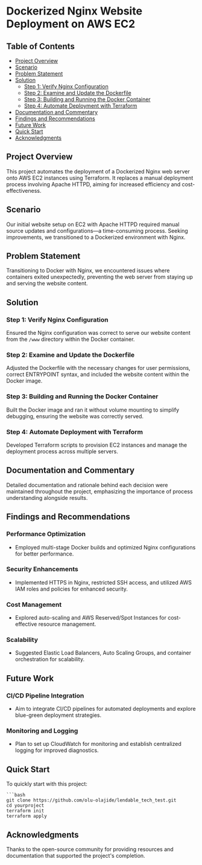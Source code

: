 # Dockerized Nginx Website Deployment on AWS EC2

## Table of Contents

- [Project Overview](#project-overview)
- [Scenario](#scenario)
- [Problem Statement](#problem-statement)
- [Solution](#solution)
    - [Step 1: Verify Nginx Configuration](#step-1-verify-nginx-configuration)
    - [Step 2: Examine and Update the Dockerfile](#step-2-examine-and-update-the-dockerfile)
    - [Step 3: Building and Running the Docker Container](#step-3-building-and-running-the-docker-container)
    - [Step 4: Automate Deployment with Terraform](#step-4-automate-deployment-with-terraform)
- [Documentation and Commentary](#documentation-and-commentary)
- [Findings and Recommendations](#findings-and-recommendations)
- [Future Work](#future-work)
- [Quick Start](#quick-start)
- [Acknowledgments](#acknowledgments)

## Project Overview

This project automates the deployment of a Dockerized Nginx web server onto AWS EC2 instances using Terraform. It replaces a manual deployment process involving Apache HTTPD, aiming for increased efficiency and cost-effectiveness.

## Scenario

Our initial website setup on EC2 with Apache HTTPD required manual source updates and configurations—a time-consuming process. Seeking improvements, we transitioned to a Dockerized environment with Nginx.

## Problem Statement

Transitioning to Docker with Nginx, we encountered issues where containers exited unexpectedly, preventing the web server from staying up and serving the website content.

## Solution

### Step 1: Verify Nginx Configuration

Ensured the Nginx configuration was correct to serve our website content from the `/www` directory within the Docker container.

### Step 2: Examine and Update the Dockerfile

Adjusted the Dockerfile with the necessary changes for user permissions, correct ENTRYPOINT syntax, and included the website content within the Docker image.

### Step 3: Building and Running the Docker Container

Built the Docker image and ran it without volume mounting to simplify debugging, ensuring the website was correctly served.

### Step 4: Automate Deployment with Terraform

Developed Terraform scripts to provision EC2 instances and manage the deployment process across multiple servers.

## Documentation and Commentary

Detailed documentation and rationale behind each decision were maintained throughout the project, emphasizing the importance of process understanding alongside results.

## Findings and Recommendations

### Performance Optimization

- Employed multi-stage Docker builds and optimized Nginx configurations for better performance.

### Security Enhancements

- Implemented HTTPS in Nginx, restricted SSH access, and utilized AWS IAM roles and policies for enhanced security.

### Cost Management

- Explored auto-scaling and AWS Reserved/Spot Instances for cost-effective resource management.

### Scalability

- Suggested Elastic Load Balancers, Auto Scaling Groups, and container orchestration for scalability.

## Future Work

### CI/CD Pipeline Integration

- Aim to integrate CI/CD pipelines for automated deployments and explore blue-green deployment strategies.

### Monitoring and Logging

- Plan to set up CloudWatch for monitoring and establish centralized logging for improved diagnostics.

## Quick Start

To quickly start with this project:

    ```bash
    git clone https://github.com/olu-olajide/lendable_tech_test.git
    cd yourproject
    terraform init
    terraform apply

## Acknowledgments

Thanks to the open-source community for providing resources and documentation that supported the project's completion.

